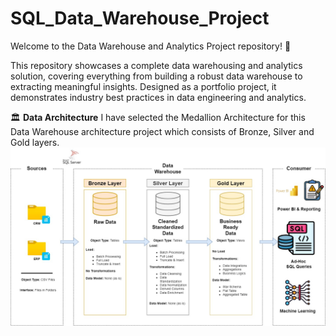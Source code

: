 # SQL_Data_Warehouse_Project
Welcome to the Data Warehouse and Analytics Project repository! 🚀

This repository showcases a complete data warehousing and analytics solution, covering everything from building a robust data warehouse to extracting meaningful insights. Designed as a portfolio project, it demonstrates industry best practices in data engineering and analytics.

🏛️ **Data Architecture**
I have selected the Medallion Architecture for this Data Warehouse architecture project which consists of Bronze, Silver and Gold layers.
![Alt Text](https://github.com/uzzi740/SQL_Data_Warehouse_Project/blob/main/docs/Datawarehouseproject.jpg?raw=true)

